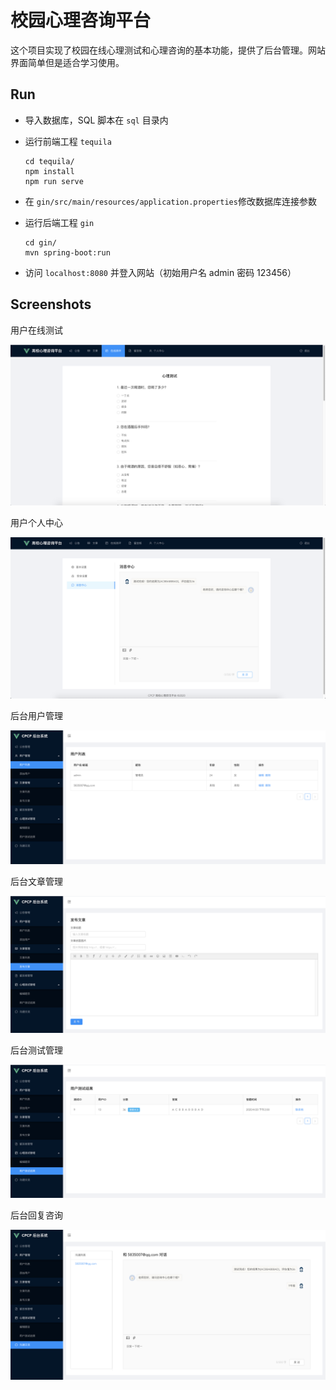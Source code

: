 # 校园心理咨询平台

这个项目实现了校园在线心理测试和心理咨询的基本功能，提供了后台管理。网站界面简单但是适合学习使用。

## Run

- 导入数据库，SQL 脚本在 `sql` 目录内

- 运行前端工程 `tequila`

  ```
  cd tequila/
  npm install
  npm run serve
  ```

- 在 `gin/src/main/resources/application.properties`修改数据库连接参数

- 运行后端工程 `gin`

  ```
  cd gin/
  mvn spring-boot:run
  ```

- 访问 `localhost:8080` 并登入网站（初始用户名 admin 密码 123456）

## Screenshots

用户在线测试

<img src="screenshots/user-test.png" alt="user-test" style="zoom:50%;" />

用户个人中心

<img src="screenshots/user-chat.png" alt="user-chat" style="zoom:50%;" />

后台用户管理

<img src="screenshots/admin-user.png" alt="user-chat" style="zoom:50%;" />

后台文章管理

<img src="screenshots/admin-post.png" alt="user-chat" style="zoom:50%;" />

后台测试管理

<img src="screenshots/admin-result.png" alt="user-chat" style="zoom:50%;" />

后台回复咨询

<img src="screenshots/admin-chat.png" alt="user-chat" style="zoom:50%;" />

